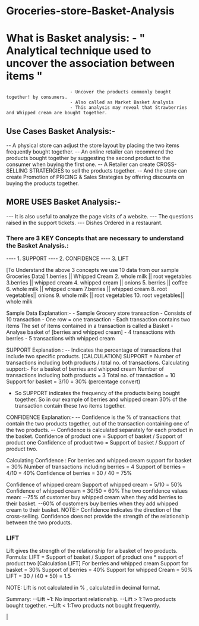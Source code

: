 # Groceries-store-Basket-Analysis
# What is Basket analysis: - " Analytical technique used to uncover the association between items " 
                            - Uncover the products commonly bought together! by consumers.
                            - Also called as Market Basket Analysis
                            - This analysis may reveal that Strawberries and Whipped cream are bought together.

## Use Cases Basket Analysis:-
-- A physical store can adjust the store layout by placing the two items frequently bought together.
-- An online retailer can recommend the products bought together by suggesting the second product to the consumer when buying the first one.
-- A Retailer can create CROSS-SELLING STRATERGIES to sell the products together.
-- And the store can create Promotion of PRICING & Sales Strategies by offering discounts on buying the products together.

## MORE USES Basket Analysis:- 
--- It is also useful to analyze the page visits of a website.
--- The questions raised in the support tickets.
--- Dishes Ordered in a restaurant.

### There are 3 KEY Concepts that are necessary to understand the Basket Analysis.:
---- 1. SUPPORT
---- 2. CONFIDENCE
---- 3. LIFT

  [To Understand the above 3 concepts we use 10 data from our sample Groceries Data]
    1.berries        ||  Whipped Cream
    2. whole milk     ||  root vegetables
    3.berries        ||  whipped cream
    4. whipped cream  ||  onions
    5. berries        ||  coffee 
    6. whole milk     ||  whipped cream
    7.berries        ||  whipped cream
    8. root vegetables||  onions
    9. whole milk     ||  root vegetables
    10. root vegetables|| whole milk

Sample Data Explanation:- - Sample Grocery store transaction
                          - Consists of 10 transaction
                          - One row = one transaction
                          - Each transaction contains two items
                          The set of items contained in a transaction is called a Basket
                          - Analyse basket of [berries and whipped cream]
                          - 4 transactions with berries
                          - 5 transactions with whipped cream

SUPPORT Explanation :
-- Indicates the percentage of transactions that include two specific products.
[CALCULATION]
    SUPPORT = Number of transactions including both products / total no. of transactions.
Calculating support:-
  For a basket of berries and whipped cream 
  Number of transactions including both products = 3
  Total no. of transaction                       = 10
  Support for basket                             = 3/10 = 30% (percentage convert)
- So SUPPORT indicates the frequency of the products being bought together. So in our example of berries and whipped cream 30% of the transaction contain these two items together.

CONFIDENCE Explanation:-
-- Confidence is the % of transactions that contain the two products together, out of the transaction containing one of the two products.
-- Confidence is calculated separately for each product in the basket.
    Confidence of product one  = Support of basket / Support of product one
    Confidence of product two = Support of basket / Support of product two.

Calculating Confidence :
For berries and whipped cream  support for basket = 30%
Number of transactions including berries = 4
Support of berries = 4/10 = 40%
Confidence of berries = 30 / 40 = 75%

Confidence of whipped cream
Support of whipped cream = 5/10 = 50%
Confidence of whipped cream = 30/50 = 60%
The two confidence values mean: --75% of customer buy whipped cream when they add berries to their basket.
                                --60% of customers buy berries when they add whipped cream to their basket.
NOTE:-  Confidence indicates the direction of the cross-selling.
        Confidence does not provide the strength of the relationship between the two products.

### LIFT
  Lift gives the strength of the relationship for a basket of two products.
  Formula: LIFT = Support of basket / Support of product one * support of product two
[Calculation LIFT]
  For berries and whipped cream
  Support for basket = 30%
  Support of berries = 40%
  Support for whipped Cream = 50%
  LIFT = 30 / (40 * 50) = 1.5

  NOTE: Lift is not calculated in % , calculated in decimal format.

  Summary: --Lift ~1: No important relationship.
          --Lift > 1:Two products bought together.
          --Lift < 1:Two products not bought frequently.
        
            

 

                          

    
|  
